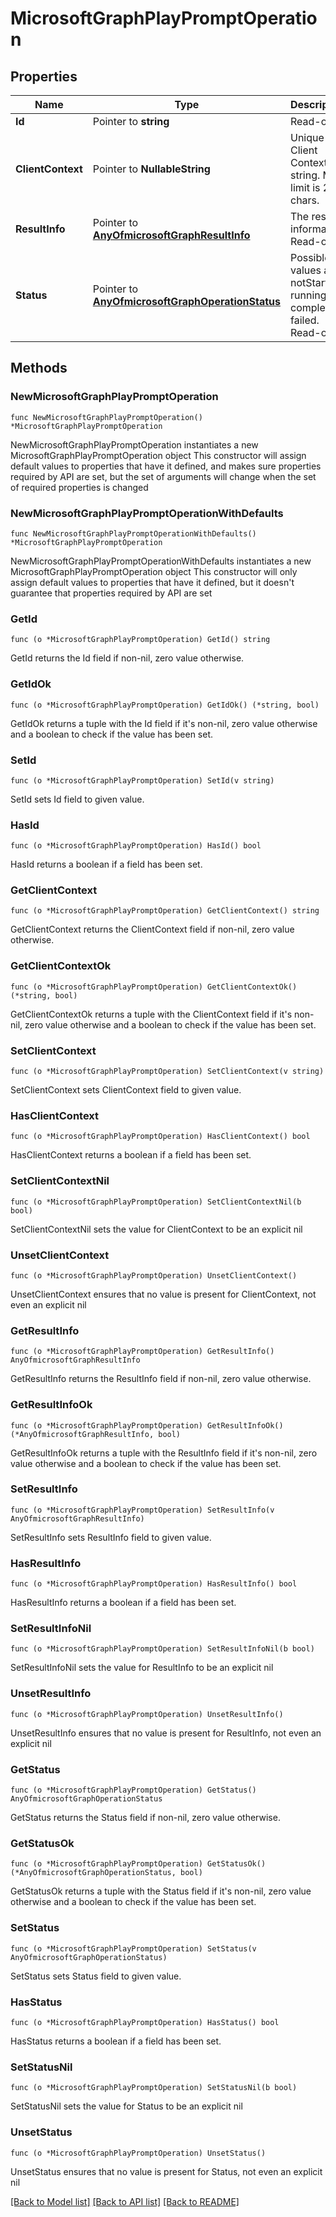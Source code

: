 # MicrosoftGraphPlayPromptOperation

## Properties

Name | Type | Description | Notes
------------ | ------------- | ------------- | -------------
**Id** | Pointer to **string** | Read-only. | [optional] 
**ClientContext** | Pointer to **NullableString** | Unique Client Context string. Max limit is 256 chars. | [optional] 
**ResultInfo** | Pointer to [**AnyOfmicrosoftGraphResultInfo**](anyOf&lt;microsoft.graph.resultInfo&gt;.md) | The result information. Read-only. | [optional] 
**Status** | Pointer to [**AnyOfmicrosoftGraphOperationStatus**](anyOf&lt;microsoft.graph.operationStatus&gt;.md) | Possible values are: notStarted, running, completed, failed. Read-only. | [optional] 

## Methods

### NewMicrosoftGraphPlayPromptOperation

`func NewMicrosoftGraphPlayPromptOperation() *MicrosoftGraphPlayPromptOperation`

NewMicrosoftGraphPlayPromptOperation instantiates a new MicrosoftGraphPlayPromptOperation object
This constructor will assign default values to properties that have it defined,
and makes sure properties required by API are set, but the set of arguments
will change when the set of required properties is changed

### NewMicrosoftGraphPlayPromptOperationWithDefaults

`func NewMicrosoftGraphPlayPromptOperationWithDefaults() *MicrosoftGraphPlayPromptOperation`

NewMicrosoftGraphPlayPromptOperationWithDefaults instantiates a new MicrosoftGraphPlayPromptOperation object
This constructor will only assign default values to properties that have it defined,
but it doesn't guarantee that properties required by API are set

### GetId

`func (o *MicrosoftGraphPlayPromptOperation) GetId() string`

GetId returns the Id field if non-nil, zero value otherwise.

### GetIdOk

`func (o *MicrosoftGraphPlayPromptOperation) GetIdOk() (*string, bool)`

GetIdOk returns a tuple with the Id field if it's non-nil, zero value otherwise
and a boolean to check if the value has been set.

### SetId

`func (o *MicrosoftGraphPlayPromptOperation) SetId(v string)`

SetId sets Id field to given value.

### HasId

`func (o *MicrosoftGraphPlayPromptOperation) HasId() bool`

HasId returns a boolean if a field has been set.

### GetClientContext

`func (o *MicrosoftGraphPlayPromptOperation) GetClientContext() string`

GetClientContext returns the ClientContext field if non-nil, zero value otherwise.

### GetClientContextOk

`func (o *MicrosoftGraphPlayPromptOperation) GetClientContextOk() (*string, bool)`

GetClientContextOk returns a tuple with the ClientContext field if it's non-nil, zero value otherwise
and a boolean to check if the value has been set.

### SetClientContext

`func (o *MicrosoftGraphPlayPromptOperation) SetClientContext(v string)`

SetClientContext sets ClientContext field to given value.

### HasClientContext

`func (o *MicrosoftGraphPlayPromptOperation) HasClientContext() bool`

HasClientContext returns a boolean if a field has been set.

### SetClientContextNil

`func (o *MicrosoftGraphPlayPromptOperation) SetClientContextNil(b bool)`

 SetClientContextNil sets the value for ClientContext to be an explicit nil

### UnsetClientContext
`func (o *MicrosoftGraphPlayPromptOperation) UnsetClientContext()`

UnsetClientContext ensures that no value is present for ClientContext, not even an explicit nil
### GetResultInfo

`func (o *MicrosoftGraphPlayPromptOperation) GetResultInfo() AnyOfmicrosoftGraphResultInfo`

GetResultInfo returns the ResultInfo field if non-nil, zero value otherwise.

### GetResultInfoOk

`func (o *MicrosoftGraphPlayPromptOperation) GetResultInfoOk() (*AnyOfmicrosoftGraphResultInfo, bool)`

GetResultInfoOk returns a tuple with the ResultInfo field if it's non-nil, zero value otherwise
and a boolean to check if the value has been set.

### SetResultInfo

`func (o *MicrosoftGraphPlayPromptOperation) SetResultInfo(v AnyOfmicrosoftGraphResultInfo)`

SetResultInfo sets ResultInfo field to given value.

### HasResultInfo

`func (o *MicrosoftGraphPlayPromptOperation) HasResultInfo() bool`

HasResultInfo returns a boolean if a field has been set.

### SetResultInfoNil

`func (o *MicrosoftGraphPlayPromptOperation) SetResultInfoNil(b bool)`

 SetResultInfoNil sets the value for ResultInfo to be an explicit nil

### UnsetResultInfo
`func (o *MicrosoftGraphPlayPromptOperation) UnsetResultInfo()`

UnsetResultInfo ensures that no value is present for ResultInfo, not even an explicit nil
### GetStatus

`func (o *MicrosoftGraphPlayPromptOperation) GetStatus() AnyOfmicrosoftGraphOperationStatus`

GetStatus returns the Status field if non-nil, zero value otherwise.

### GetStatusOk

`func (o *MicrosoftGraphPlayPromptOperation) GetStatusOk() (*AnyOfmicrosoftGraphOperationStatus, bool)`

GetStatusOk returns a tuple with the Status field if it's non-nil, zero value otherwise
and a boolean to check if the value has been set.

### SetStatus

`func (o *MicrosoftGraphPlayPromptOperation) SetStatus(v AnyOfmicrosoftGraphOperationStatus)`

SetStatus sets Status field to given value.

### HasStatus

`func (o *MicrosoftGraphPlayPromptOperation) HasStatus() bool`

HasStatus returns a boolean if a field has been set.

### SetStatusNil

`func (o *MicrosoftGraphPlayPromptOperation) SetStatusNil(b bool)`

 SetStatusNil sets the value for Status to be an explicit nil

### UnsetStatus
`func (o *MicrosoftGraphPlayPromptOperation) UnsetStatus()`

UnsetStatus ensures that no value is present for Status, not even an explicit nil

[[Back to Model list]](../README.md#documentation-for-models) [[Back to API list]](../README.md#documentation-for-api-endpoints) [[Back to README]](../README.md)


